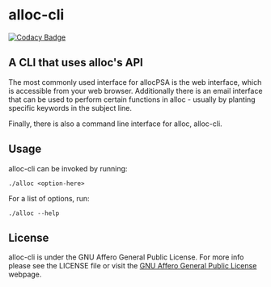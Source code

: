 # alloc-cli

[![Codacy Badge](https://api.codacy.com/project/badge/Grade/97940338acbe4f709717d431d75c478a)](https://www.codacy.com/app/cjbayliss/alloc-cli?utm_source=github.com&amp;utm_medium=referral&amp;utm_content=cyberitsolutions/alloc-cli&amp;utm_campaign=Badge_Grade)

## A CLI that uses alloc's API

The most commonly used interface for allocPSA is the web interface, which is
accessible from your web browser. Additionally there is an email interface that
can be used to perform certain functions in alloc - usually by planting
specific keywords in the subject line.

Finally, there is also a command line interface for alloc, alloc-cli.

## Usage

alloc-cli can be invoked by running:

`./alloc <option-here>`

For a list of options, run:

`./alloc --help`

## License

alloc-cli is under the GNU Affero General Public License. For more info please
see the LICENSE file or visit the [GNU Affero General Public
License](http://www.gnu.org/licenses/agpl-3.0.en.html) webpage.
